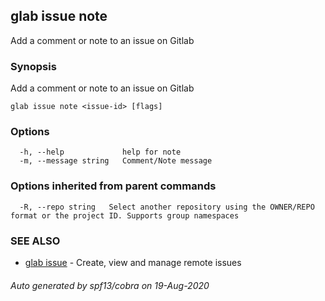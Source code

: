 ## glab issue note

Add a comment or note to an issue on Gitlab

### Synopsis

Add a comment or note to an issue on Gitlab

```
glab issue note <issue-id> [flags]
```

### Options

```
  -h, --help             help for note
  -m, --message string   Comment/Note message
```

### Options inherited from parent commands

```
  -R, --repo string   Select another repository using the OWNER/REPO format or the project ID. Supports group namespaces
```

### SEE ALSO

* [glab issue](glab_issue.md)	 - Create, view and manage remote issues

###### Auto generated by spf13/cobra on 19-Aug-2020
